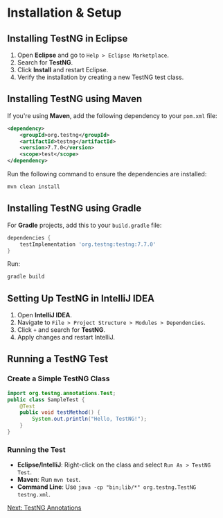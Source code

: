 # Installation & Setup

## Installing TestNG in Eclipse
1. Open **Eclipse** and go to `Help > Eclipse Marketplace`.
2. Search for **TestNG**.
3. Click **Install** and restart Eclipse.
4. Verify the installation by creating a new TestNG test class.

## Installing TestNG using Maven
If you're using **Maven**, add the following dependency to your `pom.xml` file:
```xml
<dependency>
    <groupId>org.testng</groupId>
    <artifactId>testng</artifactId>
    <version>7.7.0</version>
    <scope>test</scope>
</dependency>
```
Run the following command to ensure the dependencies are installed:
```sh
mvn clean install
```

## Installing TestNG using Gradle
For **Gradle** projects, add this to your `build.gradle` file:
```gradle
dependencies {
    testImplementation 'org.testng:testng:7.7.0'
}
```
Run:
```sh
gradle build
```

## Setting Up TestNG in IntelliJ IDEA
1. Open **IntelliJ IDEA**.
2. Navigate to `File > Project Structure > Modules > Dependencies`.
3. Click `+` and search for **TestNG**.
4. Apply changes and restart IntelliJ.

## Running a TestNG Test
### Create a Simple TestNG Class
```java
import org.testng.annotations.Test;
public class SampleTest {
    @Test
    public void testMethod() {
        System.out.println("Hello, TestNG!");
    }
}
```
### Running the Test
- **Eclipse/IntelliJ**: Right-click on the class and select `Run As > TestNG Test`.
- **Maven**: Run `mvn test`.
- **Command Line**: Use `java -cp "bin;lib/*" org.testng.TestNG testng.xml`.

[Next: TestNG Annotations](annotations.md)

